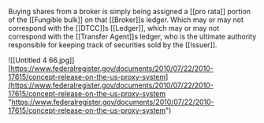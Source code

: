 Buying shares from a broker is simply being assigned a [[pro rata]] portion of the [[Fungible bulk]] on that [[Broker]]s ledger. Which may or may not correspond with the [[DTCC]]s [[Ledger]], which may or may not correspond with the [[Transfer Agent]]s ledger, who is the ultimate authority responsible for keeping track of securities sold by the [[Issuer]].

![[Untitled 4 66.jpg]]
[https://www.federalregister.gov/documents/2010/07/22/2010-17615/concept-release-on-the-us-proxy-system](https://www.federalregister.gov/documents/2010/07/22/2010-17615/concept-release-on-the-us-proxy-system "https://www.federalregister.gov/documents/2010/07/22/2010-17615/concept-release-on-the-us-proxy-system")
